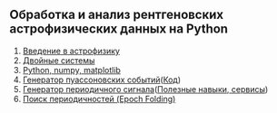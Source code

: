 ## Обработка и анализ рентгеновских астрофизических данных на Python

1. [Введение в астрофизику](lec1.pdf)
2. [Двойные системы](lec2.pdf)
3. [Python, numpy, matplotlib](lec3.ipynb)
4. [Генератор пуассоновских событий](lec4.pdf)([Код](lec4.ipynb))
5. [Генератор периодичного сигнала](lec5.ipynb)([Полезные навыки, cервисы](useful.pdf))
6. [Поиск периодичностей (Epoch Folding)](lec6.ipynb)
